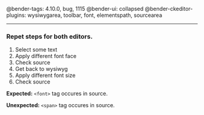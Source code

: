 @bender-tags: 4.10.0, bug, 1115
@bender-ui: collapsed
@bender-ckeditor-plugins: wysiwygarea, toolbar, font, elementspath, sourcearea

----

### Repet steps for both editors.

1. Select some text
1. Apply different font face
1. Check source
1. Get back to wysiwyg
1. Apply different font size
1. Check source

**Expected:** `<font>` tag occures in source.

**Unexpected:** `<span>` tag occures in source.
